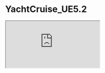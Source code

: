 # YachtCruise_UE5.2

<iframe src="https://blueprintue.com/render/oahadxjv/" scrolling="no" allowfullscreen></iframe>
